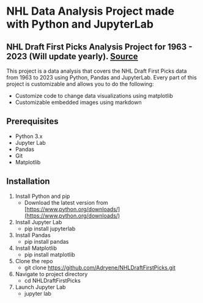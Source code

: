 # NHL Data Analysis Project made with Python and JupyterLab

## NHL Draft First Picks Analysis Project for 1963 - 2023 (Will update yearly). [Source](https://records.nhl.com/draft/no.-1-overall-picks)

This project is a data analysis that covers the NHL Draft First Picks data from 1963 to 2023 using Python, Pandas and JupyterLab. 
Every part of this project is customizable and allows you to do the following:

* Customize code to change data visualizations using matplotlib
* Customizable embedded images using markdown
  
## Prerequisites
  * Python 3.x
  * Jupyter Lab
  * Pandas
  * Git
  * Matplotlib

## Installation
1. Install Python and pip
    * Download the latest version from [https://www.python.org/downloads/](https://www.python.org/downloads/)
2. Install Jupyter Lab
    * pip install jupyterlab
3. Install Pandas
    * pip install pandas
4. Install Matplotlib
    * pip install matplotlib
5. Clone the repo
    * git clone https://github.com/Adryene/NHLDraftFirstPicks.git
6. Navigate to project directory
    * cd NHLDraftFirstPicks
7. Launch Jupyter Lab
    * jupyter lab
